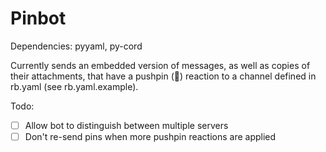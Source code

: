 # Pinbot

Dependencies: pyyaml, py-cord

Currently sends an embedded version of messages, as well as copies of their attachments, that have a pushpin (📌) reaction to a channel defined in rb.yaml (see rb.yaml.example).

Todo:
- [ ] Allow bot to distinguish between multiple servers
- [ ] Don't re-send pins when more pushpin reactions are applied
